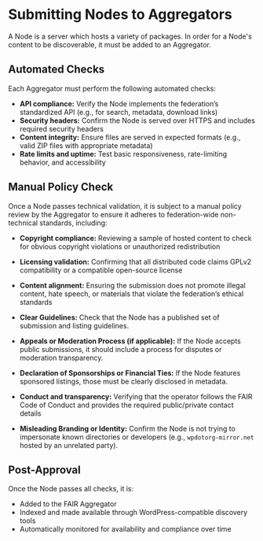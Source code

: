 # Submitting Nodes to Aggregators

A Node is a server which hosts a variety of packages. In order for a Node's content to be discoverable, it must be added to an Aggregator.

## Automated Checks

Each Aggregator must perform the following automated checks:

* **API compliance:** Verify the Node implements the federation’s standardized API (e.g., for search, metadata, download links)
* **Security headers:** Confirm the Node is served over HTTPS and includes required security headers
* **Content integrity:** Ensure files are served in expected formats (e.g., valid ZIP files with appropriate metadata)
* **Rate limits and uptime:** Test basic responsiveness, rate-limiting behavior, and accessibility

## Manual Policy Check

Once a Node passes technical validation, it is subject to a manual policy review by the Aggregator to ensure it adheres to federation-wide non-technical standards, including:

* **Copyright compliance:**  Reviewing a sample of hosted content to check for obvious copyright violations or unauthorized redistribution
* **Licensing validation:**  Confirming that all distributed code claims GPLv2 compatibility or a compatible open-source license
* **Content alignment:**  Ensuring the submission does not promote illegal content, hate speech, or materials that violate the federation’s ethical standards

* **Clear Guidelines:**  Check that the Node has a published set of submission and listing guidelines.
* **Appeals or Moderation Process (if applicable):**  If the Node accepts public submissions, it should include a process for disputes or moderation transparency.
* **Declaration of Sponsorships or Financial Ties:**  If the Node features sponsored listings, those must be clearly disclosed in metadata.
* **Conduct and transparency:**  Verifying that the operator follows the FAIR Code of Conduct and provides the required public/private contact details
* **Misleading Branding or Identity:**  Confirm the Node is not trying to impersonate known directories or developers (e.g., `wpdotorg-mirror.net` hosted by an unrelated party).

## Post-Approval

Once the Node passes all checks, it is:

* Added to the FAIR Aggregator
* Indexed and made available through WordPress-compatible discovery tools
* Automatically monitored for availability and compliance over time
